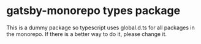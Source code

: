 # gatsby-monorepo types package

This is a dummy package so typescript uses global.d.ts for all packages in the monorepo. If there is a better way to do it, please change it.
